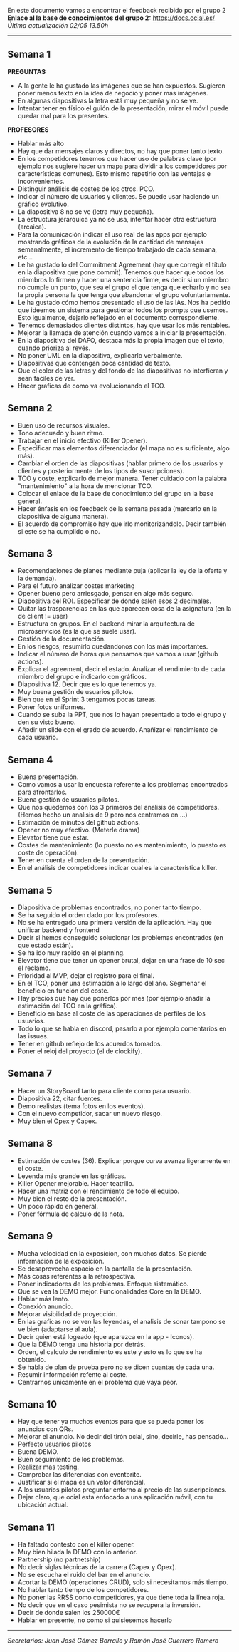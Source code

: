 En este documento vamos a encontrar el feedback recibido por el grupo 2
**Enlace al la base de conocimientos del grupo 2:** https://docs.ocial.es/ *Última actualización 02/05 13.50h*
****
## Semana 1

**PREGUNTAS**
+ A la gente le ha gustado las imágenes que se han expuestos. Sugieren poner menos texto en la idea de negocio y poner más imágenes.
+ En algunas diapositivas la letra está muy pequeña y no se ve.
+ Intentar tener en físico el guión de la presentación, mirar el móvil puede quedar mal para los presentes.

**PROFESORES**
+ Hablar más alto
+ Hay que dar mensajes claros y directos, no hay que poner tanto texto.
+ En los competidores tenemos que hacer uso de palabras clave (por ejemplo nos sugiere hacer un mapa para dividir a los competidores por características comunes). Esto mismo repetirlo con las ventajas e inconvenientes.
+ Distinguir análisis de costes de los otros. PCO.
+ Indicar el número de usuarios y clientes. Se puede usar haciendo un gráfico evolutivo.
+ La diapositiva 8 no se ve (letra muy pequeña).
+ La estructura jerárquica ya no se usa, intentar hacer otra estructura (arcaica).
+ Para la comunicación indicar el uso real de las apps por ejemplo mostrando gráficos de la evolución de la cantidad de mensajes semanalmente, el incremento de tiempo trabajado de cada semana, etc...
+  Le ha gustado lo del Commitment Agreement (hay que corregir el título en la diapositiva que pone commit). Tenemos que hacer que todos los miembros lo firmen y hacer una sentencia firme, es decir si un miembro no cumple un punto, que sea el grupo el que tenga que echarlo y no sea la propia persona la que tenga que abandonar el grupo voluntariamente.
+ Le ha gustado cómo hemos presentado el uso de las IAs. Nos ha pedido que ideemos un sistema para gestionar todos los prompts que usemos. Esto igualmente, dejarlo reflejado en el documento correspondiente.
+ Tenemos demasiados clientes distintos, hay que usar los más rentables.
+ Mejorar la llamada de atención cuando vamos a iniciar la presentación.
+ En la diapositiva del DAFO, destaca más la propia imagen que el texto, cuando prioriza al revés.
+ No poner UML en la diapositiva, explicarlo verbalmente.
+ Diapositivas que contengan poca cantidad de texto.
+ Que el color de las letras y del fondo de las diapositivas no interfieran y sean fáciles de ver.
+ Hacer graficas de como va evolucionando el TCO.

## Semana 2

+ Buen uso de recursos visuales.
+ Tono adecuado y buen ritmo.
+ Trabajar en el inicio efectivo (Killer Opener).
+ Especificar mas elementos diferenciador (el mapa no es suficiente, algo más).
+ Cambiar el orden de las diapositivas (hablar primero de los usuarios y clientes y posteriormente de los tipos de suscripciones).
+ TCO y coste, explicarlo de mejor manera. Tener cuidado con la palabra "mantenimiento" a la hora de mencionar TCO.
+ Colocar el enlace de la base de conocimiento del grupo en la base general.
+ Hacer énfasis en los feedback de la semana pasada (marcarlo en la diapositiva de alguna manera).
+ El acuerdo de compromiso hay que irlo monitorizándolo. Decir también si este se ha cumplido o no.

## Semana 3

- Recomendaciones de planes mediante puja (aplicar la ley de la oferta y la demanda).
- Para el futuro analizar costes marketing
- Opener bueno pero arriesgado, pensar en algo más seguro.
- Diapositiva del ROI. Especificar de donde salen esos 2 decimales.
- Quitar las trasparencias en las que aparecen cosa de la asignatura (en la de client != user)
- Estructura en grupos. En el backend mirar la arquitectura de microservicios (es la que se suele usar).
- Gestión de la documentación.
- En los riesgos, resumirlo quedandonos con los más importantes.
- Indicar el número de horas que pensamos que vamos a usar (github actions).
- Explicar el agreement, decir el estado. Analizar el rendimiento de cada miembro del grupo e indicarlo con gráficos.
- Diapositiva 12. Decir que es lo que tenemos ya.
- Muy buena gestión de usuarios pilotos.
- Bien que en el Sprint 3 tengamos pocas tareas.
- Poner fotos uniformes.
- Cuando se suba la PPT, que nos lo hayan presentado a todo el grupo y den su visto bueno. 
- Añadir un slide con el grado de acuerdo. Anañizar el rendimiento de cada usuario.

## Semana 4

- Buena presentación.
- Como vamos a usar la encuesta referente a los problemas encontrados para afrontarlos.
- Buena gestión de usuarios pilotos.
- Que nos quedemos con los 3 primeros del analisis de competidores. (Hemos hecho un analisis de 9 pero nos centramos en ...)
- Estimación de minutos del github actions.
- Opener no muy efectivo. (Meterle drama)
- Elevator tiene que estar.
- Costes de mantenimiento (lo puesto no es mantenimiento, lo puesto es coste de operación).
- Tener en cuenta el orden de la presentación.
- En el análisis de competidores indicar cual es la característica killer.

## Semana 5

- Diapositiva de problemas encontrados, no poner tanto tiempo.
- Se ha seguido el orden dado por los profesores.
- No se ha entregado una primera versión de la aplicación. Hay que unificar backend y frontend
- Decir si hemos conseguido solucionar los problemas encontrados (en que estado están).
- Se ha ido muy rapido en el planning.
- Elevator tiene que tener un opener brutal, dejar en una frase de 10 sec el reclamo.
- Prioridad al MVP, dejar el registro para el final.
- En el TCO, poner una estimación a lo largo del año. Segmenar el beneficio en función del coste.
- Hay precios que hay que ponerlos por mes (por ejemplo añadir la estimación del TCO en la gráfica).
- Beneficio en base al coste de las operaciones de perfiles de los usuarios.
- Todo lo que se habla en discord, pasarlo a por ejemplo comentarios en las issues.
- Tener en github reflejo de los acuerdos tomados.
- Poner el reloj del proyecto (el de clockify).


## Semana 7

- Hacer un StoryBoard tanto para cliente como para usuario.
- Diapositiva 22, citar fuentes.
- Demo realistas (tema fotos en los eventos).
- Con el nuevo competidor, sacar un nuevo riesgo.
- Muy bien el Opex y Capex.


## Semana 8

- Estimación de costes (36). Explicar porque curva avanza ligeramente en el coste.
- Leyenda más grande en las gráficas.
- Killer Opener mejorable. Hacer teatrillo.
- Hacer una matriz con el rendimiento de todo el equipo.
- Muy bien el resto de la presentación.
- Un poco rápido en general.
- Poner fórmula de calculo de la nota.

## Semana 9

- Mucha velocidad en la exposición, con muchos datos. Se pierde información de la exposición.
- Se desaprovecha espacio en la pantalla de la presentación.
- Más cosas referentes a la retrospectiva.
- Poner indicadores de los problemas. Enfoque sistemático.
- Que se vea la DEMO mejor. Funcionalidades Core en la DEMO.
- Hablar más lento.
- Conexión anuncio.
- Mejorar visibilidad de proyección.
- En las graficas no se ven las leyendas, el analisis de sonar tampono se ve bien (adaptarse al aula).
- Decir quien está logeado (que aparezca en la app - Iconos).
- Que la DEMO tenga una historia por detrás.
- Orden, el calculo de rendimiento es este y esto es lo que se ha obtenido.
- Se habla de plan de prueba pero no se dicen cuantas de cada una.
- Resumir información refente al coste. 
- Centrarnos unicamente en el problema que vaya peor.

## Semana 10

- Hay que tener ya muchos eventos para que se pueda poner los anuncios con QRs.
- Mejorar el anuncio. No decir del tirón ocial, sino, decirle, has pensado...
- Perfecto usuarios pilotos
- Buena DEMO.
- Buen seguimiento de los problemas.
- Realizar mas testing.
- Comprobar las diferencias con eventbrite.
- Justificar si el mapa es un valor diferencial.
- A los usuarios pilotos preguntar entorno al precio de las suscripciones.
- Dejar claro, que ocial esta enfocado a una aplicación móvil, con tu ubicación actual.

## Semana 11

- Ha faltado contesto con el killer opener.
- Muy bien hilada la DEMO con lo anterior.
- Partnership (no partnetship)
- No decir siglas técnicas de la carrera (Capex y Opex).
- No se escucha el ruido del bar en el anuncio.
- Acortar la DEMO (operaciones CRUD), solo si necesitamos más tiempo.
- No hablar tanto tiempo de los competidores.
- No poner las RRSS como competidores, ya que tiene toda la línea roja.
- No decir que en el caso pesimista no se recupera la inversión.
- Decir de donde salen los 250000€
- Hablar en presente, no como si quisiesemos hacerlo

****
*Secretarios: Juan José Gómez Borrallo y Ramón José Guerrero Romero*